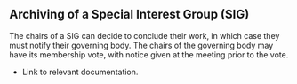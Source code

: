 ## Archiving of a Special Interest Group (SIG)

The chairs of a SIG can decide to conclude their work, in which case they must notify their governing body. The chairs of the governing body may have its membership vote, with notice given at the meeting prior to the vote.

   * Link to relevant documentation.
